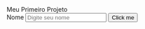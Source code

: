<!DOCTYPE html>
<html lang="en">
<head>
    <meta charset="UTF-8">
    <meta name="viewport" content="width=device-width, initial-scale=1.0"
    <title>Meu Primeiro Projeto</title>
</head>
<body>
    <div class="">
    <label for="">Nome</label>
    <input id="input-name" type="text" placeholder="Digite seu nome">
    <button id="btn">Click me</button>
</div>
<p id="output-name"></p>
<script>
    const nameInput = document.getElementById("Input-name")
    const btn = document.getElementById("btn");

    btn.addEventListener("click" , () => {
    });
 </script>
 </body>
 </html>